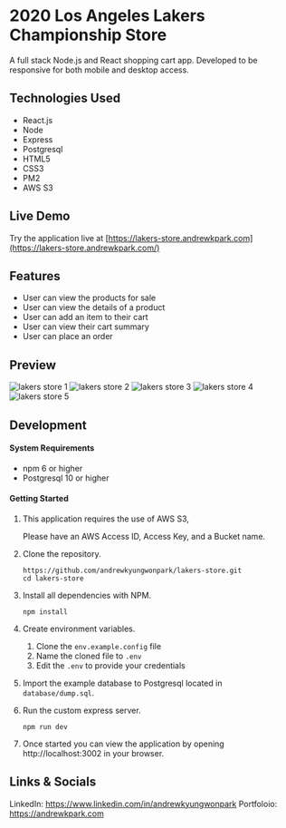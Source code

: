 # 2020 Los Angeles Lakers Championship Store

A full stack Node.js and React shopping cart app. Developed to be responsive for both mobile and desktop access.

## Technologies Used

- React.js
- Node
- Express
- Postgresql
- HTML5
- CSS3
- PM2
- AWS S3

## Live Demo

Try the application live at [https://lakers-store.andrewkpark.com](https://lakers-store.andrewkpark.com/)

## Features

- User can view the products for sale
- User can view the details of a product
- User can add an item to their cart
- User can view their cart summary
- User can place an order

## Preview
![lakers store 1](https://user-images.githubusercontent.com/67514987/96166864-6c222f00-0ed3-11eb-9dbe-513d73cccf11.jpg)
![lakers store 2](https://user-images.githubusercontent.com/67514987/96166880-6f1d1f80-0ed3-11eb-9f73-e816ac499c33.jpg)
![lakers store 3](https://user-images.githubusercontent.com/67514987/96166878-6e848900-0ed3-11eb-8350-71b8fe0d63b5.png)
![lakers store 4](https://user-images.githubusercontent.com/67514987/96166875-6debf280-0ed3-11eb-9ab3-28cf1141b533.jpg)
![lakers store 5](https://user-images.githubusercontent.com/67514987/96166872-6d535c00-0ed3-11eb-9cff-4238d32cc8a8.jpg)


## Development

#### System Requirements

- npm 6 or higher
- Postgresql 10 or higher

#### Getting Started

1. This application requires the use of AWS S3, 
   
   Please have an AWS Access ID, Access Key, and a Bucket name.

2. Clone the repository.

    ```shell
    https://github.com/andrewkyungwonpark/lakers-store.git
    cd lakers-store
    ```

3. Install all dependencies with NPM.

    ```shell
    npm install
    ```

4. Create environment variables.

    1. Clone the `env.example.config` file
    1. Name the cloned file to `.env`
    1. Edit the `.env` to provide your credentials

5. Import the example database to Postgresql located in `database/dump.sql`.


6. Run the custom express server.

    ```shell
    npm run dev
    ```

7. Once started you can view the application by opening http://localhost:3002 in your browser.

## Links & Socials

LinkedIn: https://www.linkedin.com/in/andrewkyungwonpark
Portfoloio: https://andrewkpark.com
